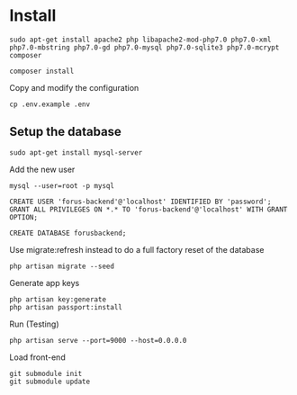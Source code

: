 # Install

```
sudo apt-get install apache2 php libapache2-mod-php7.0 php7.0-xml php7.0-mbstring php7.0-gd php7.0-mysql php7.0-sqlite3 php7.0-mcrypt composer
```

```
composer install
```

Copy and modify the configuration
```
cp .env.example .env
```

## Setup the database
```
sudo apt-get install mysql-server
```

Add the new user
```
mysql --user=root -p mysql

CREATE USER 'forus-backend'@'localhost' IDENTIFIED BY 'password';
GRANT ALL PRIVILEGES ON *.* TO 'forus-backend'@'localhost' WITH GRANT OPTION;

CREATE DATABASE forusbackend;
```

Use migrate:refresh instead to do a full factory reset of the database
```
php artisan migrate --seed
```

Generate app keys
```
php artisan key:generate
php artisan passport:install
```

Run (Testing)
```
php artisan serve --port=9000 --host=0.0.0.0
```

Load front-end
```
git submodule init
git submodule update
```
